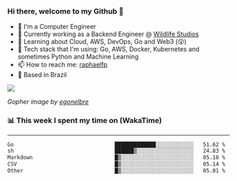 ### Hi there, welcome to my Github 👋

- 📖 I'm a Computer Engineer
- 🔭 Currently working as a Backend Engineer @ [Wildlife Studios](https://wildlifestudios.com/)
- 🌱 Learning about Cloud, AWS, DevOps, Go and Web3 (😲)
- 🚀 Tech stack that I'm using: Go, AWS, Docker, Kubernetes and sometimes Python and Machine Learning
- 📫 How to reach me: [raphaelfp](https://linkedin.com/in/raphaelfp)
- 🏡 Based in Brazil

![](https://github.com/raphaelfp/gophers/blob/master/.thumb/animation/morning-coffee-3x.gif)

*Gopher image by [egonelbre](https://github.com/egonelbre/)*

### 📊 This week I spent my time on (WakaTime)

---

<!--START_SECTION:waka-->

```txt
Go                                █████████████░░░░░░░░░░░░   51.62 %
sh                                ██████▒░░░░░░░░░░░░░░░░░░   24.83 %
Markdown                          █▒░░░░░░░░░░░░░░░░░░░░░░░   05.18 %
CSV                               █▒░░░░░░░░░░░░░░░░░░░░░░░   05.14 %
Other                             █▒░░░░░░░░░░░░░░░░░░░░░░░   05.01 %
```

<!--END_SECTION:waka-->
